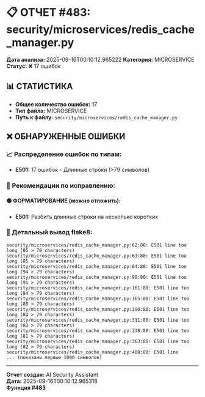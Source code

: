 # 📋 ОТЧЕТ #483: security/microservices/redis_cache_manager.py

**Дата анализа:** 2025-09-16T00:10:12.965222
**Категория:** MICROSERVICE
**Статус:** ❌ 17 ошибок

## 📊 СТАТИСТИКА

- **Общее количество ошибок:** 17
- **Тип файла:** MICROSERVICE
- **Путь к файлу:** `security/microservices/redis_cache_manager.py`

## ❌ ОБНАРУЖЕННЫЕ ОШИБКИ

### 📈 Распределение ошибок по типам:

- **E501:** 17 ошибок - Длинные строки (>79 символов)

### 🎯 Рекомендации по исправлению:

#### 🟢 ФОРМАТИРОВАНИЕ (можно отложить):
- **E501:** Разбить длинные строки на несколько коротких

### 📝 Детальный вывод flake8:

```
security/microservices/redis_cache_manager.py:62:80: E501 line too long (85 > 79 characters)
security/microservices/redis_cache_manager.py:63:80: E501 line too long (85 > 79 characters)
security/microservices/redis_cache_manager.py:64:80: E501 line too long (94 > 79 characters)
security/microservices/redis_cache_manager.py:98:80: E501 line too long (91 > 79 characters)
security/microservices/redis_cache_manager.py:161:80: E501 line too long (84 > 79 characters)
security/microservices/redis_cache_manager.py:165:80: E501 line too long (88 > 79 characters)
security/microservices/redis_cache_manager.py:190:80: E501 line too long (84 > 79 characters)
security/microservices/redis_cache_manager.py:311:80: E501 line too long (83 > 79 characters)
security/microservices/redis_cache_manager.py:338:80: E501 line too long (81 > 79 characters)
security/microservices/redis_cache_manager.py:363:80: E501 line too long (82 > 79 characters)
security/microservices/redis_cache_manager.py:488:80: E501 line 
... (показаны первые 1000 символов)
```

---
**Отчет создан:** AI Security Assistant  
**Дата:** 2025-09-16T00:10:12.965318  
**Функция #483**
